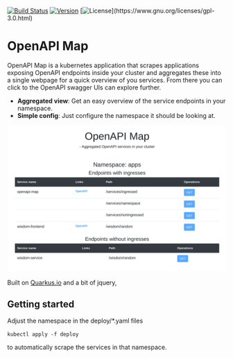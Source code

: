 [![Build Status](https://cloud.drone.io/api/badges/mejlholm/openapi-map/status.svg)](https://cloud.drone.io/mejlholm/openapi-map)
[![Version](https://img.shields.io/github/v/release/mejlholm/openapi-map)](https://github.com/mejlholm/openapi-map/releases/latest)
[![License](https://img.shields.io/github/license/mejlholm/openapi-map?)](https://www.gnu.org/licenses/gpl-3.0.html)

# OpenAPI Map

OpenAPI Map is a kubernetes application that scrapes applications exposing OpenAPI endpoints inside your cluster and aggregates these into a single webpage for a quick overview of you services. From there you can click to the OpenAPI swagger UIs can explore further. 

* **Aggregated view**:
Get an easy overview of the service endpoints in your namespace.
* **Simple config**:
Just configure the namespace it should be looking at.

![OpenAPI Map](openapi-map.png)

Built on [Quarkus.io](https://quarkus.io/) and a bit of jquery, 

## Getting started

Adjust the namespace in the deploy/*.yaml files
~~~Shell
kubectl apply -f deploy
~~~

to automatically scrape the services in that namespace. 